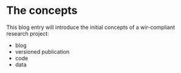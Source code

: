 # The concepts

This blog entry will introduce the initial concepts of a wir-compliant research project:
* blog
* versioned publication
* code
* data
